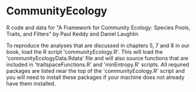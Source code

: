 # CommunityEcology
R code and data for "A Framework for Community Ecology: Species Pools, Traits, and Filters" by Paul Keddy and Daniel Laughlin

To reproduce the analyses that are discussed in chapters 5, 7 and 8 in our book, load the R script 'communityEcology.R'. This will load the 'communityEcologyData.Rdata' file and will also source functions that are included in 'traitspaceFunctions.R' and 'minEntropy.R' scripts. All required packages are listed near the top of the 'communityEcology.R' script and you will need to install these packages if your machine does not already have them installed.
